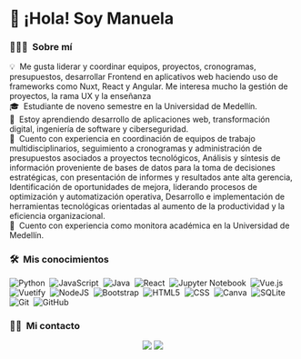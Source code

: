# 👋 ¡Hola! Soy Manuela 

### 👨🏻‍💻 &nbsp;Sobre mí

💡 &nbsp;Me gusta liderar y coordinar equipos, proyectos, cronogramas, presupuestos, desarrollar Frontend en aplicativos web haciendo uso de frameworks como Nuxt, React y Angular. Me interesa mucho la gestión de proyectos, la rama UX y la enseñanza\
🎓 &nbsp;Estudiante de noveno semestre en la Universidad de Medellín.\
🌱 &nbsp;Estoy aprendiendo desarrollo de aplicaciones web, transformación digital, ingeniería de software y ciberseguridad.\
📄 &nbsp;Cuento con experiencia en coordinación de equipos de trabajo multidisciplinarios, seguimiento a cronogramas y administración de presupuestos asociados a proyectos tecnológicos, Análisis y síntesis de información proveniente de bases de datos para la toma de decisiones estratégicas, con presentación de informes y resultados ante alta gerencia, Identificación de oportunidades de mejora, liderando procesos de optimización y automatización operativa, Desarrollo e implementación de herramientas tecnológicas orientadas al aumento de la productividad y la eficiencia organizacional.\
📄 &nbsp;Cuento con experiencia como monitora académica en la Universidad de Medellín.

### 🛠 &nbsp;Mis conocimientos

![Python](https://img.shields.io/badge/python-3670A0?style=for-the-badge&logo=python&logoColor=ffdd54)&nbsp;
![JavaScript](https://img.shields.io/badge/javascript-%23323330.svg?style=for-the-badge&logo=javascript&logoColor=%23F7DF1E)&nbsp;
![Java](https://img.shields.io/badge/java-%23ED8B00.svg?style=for-the-badge&logo=openjdk&logoColor=white)&nbsp;
![React](https://img.shields.io/badge/react-%2320232a.svg?style=for-the-badge&logo=react&logoColor=%2361DAFB)&nbsp;
![Jupyter Notebook](https://img.shields.io/badge/jupyter-%23FA0F00.svg?style=for-the-badge&logo=jupyter&logoColor=white)&nbsp;
![Vue.js](https://img.shields.io/badge/vuejs-%2335495e.svg?style=for-the-badge&logo=vuedotjs&logoColor=%234FC08D)&nbsp;
![Vuetify](https://img.shields.io/badge/Vuetify-1867C0?style=for-the-badge&logo=vuetify&logoColor=AEDDFF)&nbsp;
![NodeJS](https://img.shields.io/badge/node.js-6DA55F?style=for-the-badge&logo=node.js&logoColor=white)&nbsp;
![Bootstrap](https://img.shields.io/badge/bootstrap-%238511FA.svg?style=for-the-badge&logo=bootstrap&logoColor=white)&nbsp;
![HTML5](https://img.shields.io/badge/html5-%23E34F26.svg?style=for-the-badge&logo=html5&logoColor=white)&nbsp;
![CSS](https://img.shields.io/badge/css3-%231572B6.svg?style=for-the-badge&logo=css3&logoColor=white)&nbsp;
![Canva](https://img.shields.io/badge/Canva-%2300C4CC.svg?style=for-the-badge&logo=Canva&logoColor=white)&nbsp;
![SQLite](https://img.shields.io/badge/sqlite-%2307405e.svg?style=for-the-badge&logo=sqlite&logoColor=white)&nbsp;
![Git](https://img.shields.io/badge/git-%23F05033.svg?style=for-the-badge&logo=git&logoColor=white)&nbsp;
![GitHub](https://img.shields.io/badge/github-%23121011.svg?style=for-the-badge&logo=github&logoColor=white)&nbsp;

### 🤝🏻 &nbsp;Mi contacto

<p align="center">
<a href="https://www.linkedin.com/in/manuela-moreno-arcila/" target="_blank"><img src="https://img.shields.io/badge/linkedin-%230077B5.svg?style=for-the-badge&logo=linkedin&logoColor=white)"/></a>
<a href="mailto:manuelamoreno8j@gmail.com" target="_blank"><img src="https://img.shields.io/badge/Gmail-D14836?style=for-the-badge&logo=gmail&logoColor=white"/></a>
